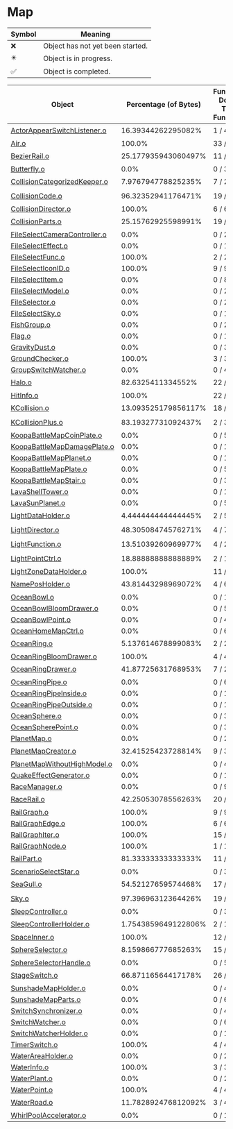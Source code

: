 # Map
| Symbol | Meaning 
| ------------- | ------------- 
| :x: | Object has not yet been started. 
| :eight_pointed_black_star: | Object is in progress. 
| :white_check_mark: | Object is completed. 


| Object | Percentage (of Bytes) | Functions Done / Total Functions | Percentage (Functions) | Status 
| ------------- | ------------- | ------------- | ------------- | ------------- 
| [ActorAppearSwitchListener.o](https://github.com/shibbo/Petari/blob/master/docs/lib/Map/ActorAppearSwitchListener.md) | 16.39344262295082% | 1 / 4 | 25.0% | :eight_pointed_black_star: 
| [Air.o](https://github.com/shibbo/Petari/blob/master/docs/lib/Map/Air.md) | 100.0% | 33 / 33 | 100.0% | :white_check_mark: 
| [BezierRail.o](https://github.com/shibbo/Petari/blob/master/docs/lib/Map/BezierRail.md) | 25.177935943060497% | 11 / 21 | 52.38095238095239% | :eight_pointed_black_star: 
| [Butterfly.o](https://github.com/shibbo/Petari/blob/master/docs/lib/Map/Butterfly.md) | 0.0% | 0 / 37 | 0.0% | :x: 
| [CollisionCategorizedKeeper.o](https://github.com/shibbo/Petari/blob/master/docs/lib/Map/CollisionCategorizedKeeper.md) | 7.976794778825235% | 7 / 24 | 29.166666666666668% | :eight_pointed_black_star: 
| [CollisionCode.o](https://github.com/shibbo/Petari/blob/master/docs/lib/Map/CollisionCode.md) | 96.32352941176471% | 19 / 20 | 95.0% | :eight_pointed_black_star: 
| [CollisionDirector.o](https://github.com/shibbo/Petari/blob/master/docs/lib/Map/CollisionDirector.md) | 100.0% | 6 / 6 | 100.0% | :white_check_mark: 
| [CollisionParts.o](https://github.com/shibbo/Petari/blob/master/docs/lib/Map/CollisionParts.md) | 25.15762925598991% | 19 / 30 | 63.33333333333333% | :eight_pointed_black_star: 
| [FileSelectCameraController.o](https://github.com/shibbo/Petari/blob/master/docs/lib/Map/FileSelectCameraController.md) | 0.0% | 0 / 28 | 0.0% | :x: 
| [FileSelectEffect.o](https://github.com/shibbo/Petari/blob/master/docs/lib/Map/FileSelectEffect.md) | 0.0% | 0 / 15 | 0.0% | :x: 
| [FileSelectFunc.o](https://github.com/shibbo/Petari/blob/master/docs/lib/Map/FileSelectFunc.md) | 100.0% | 2 / 2 | 100.0% | :white_check_mark: 
| [FileSelectIconID.o](https://github.com/shibbo/Petari/blob/master/docs/lib/Map/FileSelectIconID.md) | 100.0% | 9 / 9 | 100.0% | :white_check_mark: 
| [FileSelectItem.o](https://github.com/shibbo/Petari/blob/master/docs/lib/Map/FileSelectItem.md) | 0.0% | 0 / 81 | 0.0% | :x: 
| [FileSelectModel.o](https://github.com/shibbo/Petari/blob/master/docs/lib/Map/FileSelectModel.md) | 0.0% | 0 / 25 | 0.0% | :x: 
| [FileSelector.o](https://github.com/shibbo/Petari/blob/master/docs/lib/Map/FileSelector.md) | 0.0% | 0 / 209 | 0.0% | :x: 
| [FileSelectSky.o](https://github.com/shibbo/Petari/blob/master/docs/lib/Map/FileSelectSky.md) | 0.0% | 0 / 10 | 0.0% | :x: 
| [FishGroup.o](https://github.com/shibbo/Petari/blob/master/docs/lib/Map/FishGroup.md) | 0.0% | 0 / 23 | 0.0% | :x: 
| [Flag.o](https://github.com/shibbo/Petari/blob/master/docs/lib/Map/Flag.md) | 0.0% | 0 / 13 | 0.0% | :x: 
| [GravityDust.o](https://github.com/shibbo/Petari/blob/master/docs/lib/Map/GravityDust.md) | 0.0% | 0 / 3 | 0.0% | :x: 
| [GroundChecker.o](https://github.com/shibbo/Petari/blob/master/docs/lib/Map/GroundChecker.md) | 100.0% | 3 / 3 | 100.0% | :white_check_mark: 
| [GroupSwitchWatcher.o](https://github.com/shibbo/Petari/blob/master/docs/lib/Map/GroupSwitchWatcher.md) | 0.0% | 0 / 4 | 0.0% | :x: 
| [Halo.o](https://github.com/shibbo/Petari/blob/master/docs/lib/Map/Halo.md) | 82.6325411334552% | 22 / 24 | 91.66666666666666% | :eight_pointed_black_star: 
| [HitInfo.o](https://github.com/shibbo/Petari/blob/master/docs/lib/Map/HitInfo.md) | 100.0% | 22 / 22 | 100.0% | :white_check_mark: 
| [KCollision.o](https://github.com/shibbo/Petari/blob/master/docs/lib/Map/KCollision.md) | 13.093525179856117% | 18 / 31 | 58.06451612903226% | :eight_pointed_black_star: 
| [KCollisionPlus.o](https://github.com/shibbo/Petari/blob/master/docs/lib/Map/KCollisionPlus.md) | 83.19327731092437% | 2 / 3 | 66.66666666666666% | :eight_pointed_black_star: 
| [KoopaBattleMapCoinPlate.o](https://github.com/shibbo/Petari/blob/master/docs/lib/Map/KoopaBattleMapCoinPlate.md) | 0.0% | 0 / 5 | 0.0% | :x: 
| [KoopaBattleMapDamagePlate.o](https://github.com/shibbo/Petari/blob/master/docs/lib/Map/KoopaBattleMapDamagePlate.md) | 0.0% | 0 / 15 | 0.0% | :x: 
| [KoopaBattleMapPlanet.o](https://github.com/shibbo/Petari/blob/master/docs/lib/Map/KoopaBattleMapPlanet.md) | 0.0% | 0 / 14 | 0.0% | :x: 
| [KoopaBattleMapPlate.o](https://github.com/shibbo/Petari/blob/master/docs/lib/Map/KoopaBattleMapPlate.md) | 0.0% | 0 / 5 | 0.0% | :x: 
| [KoopaBattleMapStair.o](https://github.com/shibbo/Petari/blob/master/docs/lib/Map/KoopaBattleMapStair.md) | 0.0% | 0 / 30 | 0.0% | :x: 
| [LavaShellTower.o](https://github.com/shibbo/Petari/blob/master/docs/lib/Map/LavaShellTower.md) | 0.0% | 0 / 12 | 0.0% | :x: 
| [LavaSunPlanet.o](https://github.com/shibbo/Petari/blob/master/docs/lib/Map/LavaSunPlanet.md) | 0.0% | 0 / 5 | 0.0% | :x: 
| [LightDataHolder.o](https://github.com/shibbo/Petari/blob/master/docs/lib/Map/LightDataHolder.md) | 4.444444444444445% | 2 / 5 | 40.0% | :eight_pointed_black_star: 
| [LightDirector.o](https://github.com/shibbo/Petari/blob/master/docs/lib/Map/LightDirector.md) | 48.30508474576271% | 4 / 7 | 57.14285714285714% | :eight_pointed_black_star: 
| [LightFunction.o](https://github.com/shibbo/Petari/blob/master/docs/lib/Map/LightFunction.md) | 13.51039260969977% | 4 / 23 | 17.391304347826086% | :eight_pointed_black_star: 
| [LightPointCtrl.o](https://github.com/shibbo/Petari/blob/master/docs/lib/Map/LightPointCtrl.md) | 18.88888888888889% | 2 / 11 | 18.181818181818183% | :eight_pointed_black_star: 
| [LightZoneDataHolder.o](https://github.com/shibbo/Petari/blob/master/docs/lib/Map/LightZoneDataHolder.md) | 100.0% | 11 / 11 | 100.0% | :white_check_mark: 
| [NamePosHolder.o](https://github.com/shibbo/Petari/blob/master/docs/lib/Map/NamePosHolder.md) | 43.81443298969072% | 4 / 6 | 66.66666666666666% | :eight_pointed_black_star: 
| [OceanBowl.o](https://github.com/shibbo/Petari/blob/master/docs/lib/Map/OceanBowl.md) | 0.0% | 0 / 16 | 0.0% | :x: 
| [OceanBowlBloomDrawer.o](https://github.com/shibbo/Petari/blob/master/docs/lib/Map/OceanBowlBloomDrawer.md) | 0.0% | 0 / 5 | 0.0% | :x: 
| [OceanBowlPoint.o](https://github.com/shibbo/Petari/blob/master/docs/lib/Map/OceanBowlPoint.md) | 0.0% | 0 / 4 | 0.0% | :x: 
| [OceanHomeMapCtrl.o](https://github.com/shibbo/Petari/blob/master/docs/lib/Map/OceanHomeMapCtrl.md) | 0.0% | 0 / 6 | 0.0% | :x: 
| [OceanRing.o](https://github.com/shibbo/Petari/blob/master/docs/lib/Map/OceanRing.md) | 5.137614678899083% | 2 / 21 | 9.523809523809524% | :eight_pointed_black_star: 
| [OceanRingBloomDrawer.o](https://github.com/shibbo/Petari/blob/master/docs/lib/Map/OceanRingBloomDrawer.md) | 100.0% | 4 / 4 | 100.0% | :white_check_mark: 
| [OceanRingDrawer.o](https://github.com/shibbo/Petari/blob/master/docs/lib/Map/OceanRingDrawer.md) | 41.87725631768953% | 7 / 21 | 33.33333333333333% | :eight_pointed_black_star: 
| [OceanRingPipe.o](https://github.com/shibbo/Petari/blob/master/docs/lib/Map/OceanRingPipe.md) | 0.0% | 0 / 6 | 0.0% | :x: 
| [OceanRingPipeInside.o](https://github.com/shibbo/Petari/blob/master/docs/lib/Map/OceanRingPipeInside.md) | 0.0% | 0 / 11 | 0.0% | :x: 
| [OceanRingPipeOutside.o](https://github.com/shibbo/Petari/blob/master/docs/lib/Map/OceanRingPipeOutside.md) | 0.0% | 0 / 11 | 0.0% | :x: 
| [OceanSphere.o](https://github.com/shibbo/Petari/blob/master/docs/lib/Map/OceanSphere.md) | 0.0% | 0 / 36 | 0.0% | :x: 
| [OceanSpherePoint.o](https://github.com/shibbo/Petari/blob/master/docs/lib/Map/OceanSpherePoint.md) | 0.0% | 0 / 3 | 0.0% | :x: 
| [PlanetMap.o](https://github.com/shibbo/Petari/blob/master/docs/lib/Map/PlanetMap.md) | 0.0% | 0 / 23 | 0.0% | :x: 
| [PlanetMapCreator.o](https://github.com/shibbo/Petari/blob/master/docs/lib/Map/PlanetMapCreator.md) | 32.41525423728814% | 9 / 39 | 23.076923076923077% | :eight_pointed_black_star: 
| [PlanetMapWithoutHighModel.o](https://github.com/shibbo/Petari/blob/master/docs/lib/Map/PlanetMapWithoutHighModel.md) | 0.0% | 0 / 4 | 0.0% | :x: 
| [QuakeEffectGenerator.o](https://github.com/shibbo/Petari/blob/master/docs/lib/Map/QuakeEffectGenerator.md) | 0.0% | 0 / 12 | 0.0% | :x: 
| [RaceManager.o](https://github.com/shibbo/Petari/blob/master/docs/lib/Map/RaceManager.md) | 0.0% | 0 / 95 | 0.0% | :x: 
| [RaceRail.o](https://github.com/shibbo/Petari/blob/master/docs/lib/Map/RaceRail.md) | 42.25053078556263% | 20 / 23 | 86.95652173913044% | :eight_pointed_black_star: 
| [RailGraph.o](https://github.com/shibbo/Petari/blob/master/docs/lib/Map/RailGraph.md) | 100.0% | 9 / 9 | 100.0% | :white_check_mark: 
| [RailGraphEdge.o](https://github.com/shibbo/Petari/blob/master/docs/lib/Map/RailGraphEdge.md) | 100.0% | 6 / 6 | 100.0% | :white_check_mark: 
| [RailGraphIter.o](https://github.com/shibbo/Petari/blob/master/docs/lib/Map/RailGraphIter.md) | 100.0% | 15 / 15 | 100.0% | :white_check_mark: 
| [RailGraphNode.o](https://github.com/shibbo/Petari/blob/master/docs/lib/Map/RailGraphNode.md) | 100.0% | 1 / 1 | 100.0% | :white_check_mark: 
| [RailPart.o](https://github.com/shibbo/Petari/blob/master/docs/lib/Map/RailPart.md) | 81.33333333333333% | 11 / 12 | 91.66666666666666% | :eight_pointed_black_star: 
| [ScenarioSelectStar.o](https://github.com/shibbo/Petari/blob/master/docs/lib/Map/ScenarioSelectStar.md) | 0.0% | 0 / 37 | 0.0% | :x: 
| [SeaGull.o](https://github.com/shibbo/Petari/blob/master/docs/lib/Map/SeaGull.md) | 54.52127659574468% | 17 / 20 | 85.0% | :eight_pointed_black_star: 
| [Sky.o](https://github.com/shibbo/Petari/blob/master/docs/lib/Map/Sky.md) | 97.39696312364426% | 19 / 20 | 95.0% | :eight_pointed_black_star: 
| [SleepController.o](https://github.com/shibbo/Petari/blob/master/docs/lib/Map/SleepController.md) | 0.0% | 0 / 3 | 0.0% | :x: 
| [SleepControllerHolder.o](https://github.com/shibbo/Petari/blob/master/docs/lib/Map/SleepControllerHolder.md) | 1.7543859649122806% | 2 / 14 | 14.285714285714285% | :eight_pointed_black_star: 
| [SpaceInner.o](https://github.com/shibbo/Petari/blob/master/docs/lib/Map/SpaceInner.md) | 100.0% | 12 / 12 | 100.0% | :white_check_mark: 
| [SphereSelector.o](https://github.com/shibbo/Petari/blob/master/docs/lib/Map/SphereSelector.md) | 8.159866777685263% | 15 / 70 | 21.428571428571427% | :eight_pointed_black_star: 
| [SphereSelectorHandle.o](https://github.com/shibbo/Petari/blob/master/docs/lib/Map/SphereSelectorHandle.md) | 0.0% | 0 / 53 | 0.0% | :x: 
| [StageSwitch.o](https://github.com/shibbo/Petari/blob/master/docs/lib/Map/StageSwitch.md) | 66.87116564417178% | 26 / 31 | 83.87096774193549% | :eight_pointed_black_star: 
| [SunshadeMapHolder.o](https://github.com/shibbo/Petari/blob/master/docs/lib/Map/SunshadeMapHolder.md) | 0.0% | 0 / 4 | 0.0% | :x: 
| [SunshadeMapParts.o](https://github.com/shibbo/Petari/blob/master/docs/lib/Map/SunshadeMapParts.md) | 0.0% | 0 / 6 | 0.0% | :x: 
| [SwitchSynchronizer.o](https://github.com/shibbo/Petari/blob/master/docs/lib/Map/SwitchSynchronizer.md) | 0.0% | 0 / 4 | 0.0% | :x: 
| [SwitchWatcher.o](https://github.com/shibbo/Petari/blob/master/docs/lib/Map/SwitchWatcher.md) | 0.0% | 0 / 6 | 0.0% | :x: 
| [SwitchWatcherHolder.o](https://github.com/shibbo/Petari/blob/master/docs/lib/Map/SwitchWatcherHolder.md) | 0.0% | 0 / 11 | 0.0% | :x: 
| [TimerSwitch.o](https://github.com/shibbo/Petari/blob/master/docs/lib/Map/TimerSwitch.md) | 100.0% | 4 / 4 | 100.0% | :white_check_mark: 
| [WaterAreaHolder.o](https://github.com/shibbo/Petari/blob/master/docs/lib/Map/WaterAreaHolder.md) | 0.0% | 0 / 20 | 0.0% | :x: 
| [WaterInfo.o](https://github.com/shibbo/Petari/blob/master/docs/lib/Map/WaterInfo.md) | 100.0% | 3 / 3 | 100.0% | :white_check_mark: 
| [WaterPlant.o](https://github.com/shibbo/Petari/blob/master/docs/lib/Map/WaterPlant.md) | 0.0% | 0 / 20 | 0.0% | :x: 
| [WaterPoint.o](https://github.com/shibbo/Petari/blob/master/docs/lib/Map/WaterPoint.md) | 100.0% | 4 / 4 | 100.0% | :white_check_mark: 
| [WaterRoad.o](https://github.com/shibbo/Petari/blob/master/docs/lib/Map/WaterRoad.md) | 11.782892476812092% | 3 / 49 | 6.122448979591836% | :eight_pointed_black_star: 
| [WhirlPoolAccelerator.o](https://github.com/shibbo/Petari/blob/master/docs/lib/Map/WhirlPoolAccelerator.md) | 0.0% | 0 / 11 | 0.0% | :x: 
